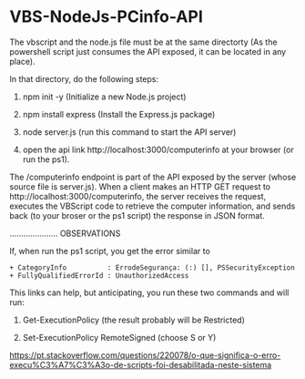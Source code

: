 # VBS-NodeJs-PCinfo-API

The vbscript and the node.js file must be at the same directorty (As the powershell script just consumes the API exposed, it can be located in any place).

In that directory, do the following steps:

1) npm init -y (Initialize a new Node.js project)

2) npm install express (Install the Express.js package)

3) node server.js  (run this command to start the API server)

4) open the api link http://localhost:3000/computerinfo at your browser (or run the ps1).


The /computerinfo endpoint is part of the API exposed by the server (whose source file is server.js). When a client makes an HTTP GET request to http://localhost:3000/computerinfo, the server receives the request, executes the VBScript code to retrieve the computer information, and sends back (to your broser or the ps1 script) the response in JSON format.

.....................
OBSERVATIONS

If, when run the ps1 script, you get the error similar to

    + CategoryInfo          : ErrodeSegurança: (:) [], PSSecurityException
    + FullyQualifiedErrorId : UnauthorizedAccess

This links can help, but anticipating, you run these two commands and will run:

1) Get-ExecutionPolicy (the result probably will be Restricted)

2) Set-ExecutionPolicy RemoteSigned (choose S or Y)

https://pt.stackoverflow.com/questions/220078/o-que-significa-o-erro-execu%C3%A7%C3%A3o-de-scripts-foi-desabilitada-neste-sistema






